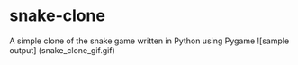 # snake-clone
A simple clone of the snake game written in Python using Pygame
![sample output] (snake_clone_gif.gif)

